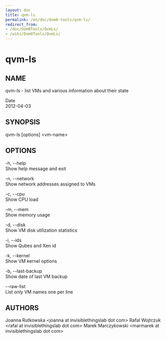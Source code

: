 ```yaml
---
layout: doc
title: qvm-ls
permalink: /en/doc/dom0-tools/qvm-ls/
redirect_from:
- /doc/Dom0Tools/QvmLs/
- /wiki/Dom0Tools/QvmLs/
---
```


qvm-ls
======

NAME
----

qvm-ls - list VMs and various information about their state

Date  
2012-04-03

SYNOPSIS
--------

qvm-ls [options] \<vm-name\>

OPTIONS
-------

-h, --help  
Show help message and exit

-n, --network  
Show network addresses assigned to VMs

-c, --cpu  
Show CPU load

-m, --mem  
Show memory usage

-d, --disk  
Show VM disk utilization statistics

-i, --ids  
Show Qubes and Xen id

-k, --kernel  
Show VM kernel options

-b, --last-backup  
Show date of last VM backup

--raw-list  
List only VM names one per line

AUTHORS
-------

Joanna Rutkowska \<joanna at invisiblethingslab dot com\>
Rafal Wojtczuk \<rafal at invisiblethingslab dot com\>
Marek Marczykowski \<marmarek at invisiblethingslab dot com\>
